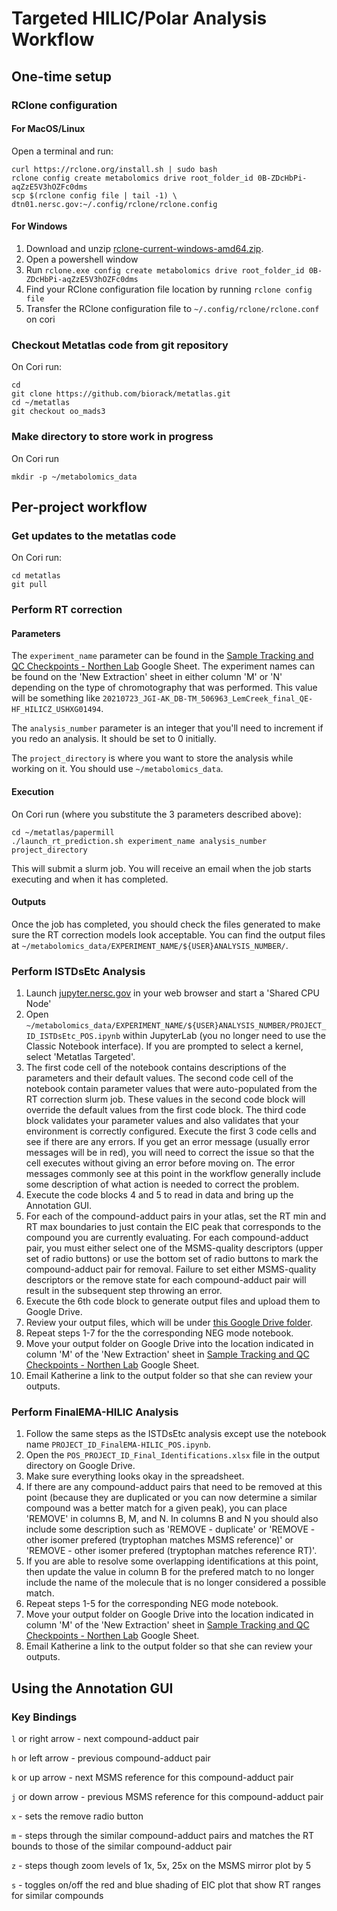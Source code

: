 # Targeted HILIC/Polar Analysis Workflow

## One-time setup

### RClone configuration

#### For MacOS/Linux
Open a terminal and run:
```
curl https://rclone.org/install.sh | sudo bash
rclone config create metabolomics drive root_folder_id 0B-ZDcHbPi-aqZzE5V3hOZFc0dms
scp $(rclone config file | tail -1) \ dtn01.nersc.gov:~/.config/rclone/rclone.config
```

#### For Windows

1. Download and unzip [rclone-current-windows-amd64.zip](https://downloads.rclone.org/rclone-current-windows-amd64.zip).
2. Open a powershell window
3. Run `rclone.exe config create metabolomics drive root_folder_id 0B-ZDcHbPi-aqZzE5V3hOZFc0dms`
4. Find your RClone configuration file location by running `rclone config file`
5. Transfer the RClone configuration file to `~/.config/rclone/rclone.conf` on cori

### Checkout Metatlas code from git repository

On Cori run:
```
cd
git clone https://github.com/biorack/metatlas.git
cd ~/metatlas
git checkout oo_mads3
```

### Make directory to store work in progress

On Cori run
```
mkdir -p ~/metabolomics_data
```

## Per-project workflow

### Get updates to the metatlas code

On Cori run:
```
cd metatlas
git pull
```

### Perform RT correction

#### Parameters
The `experiment_name` parameter can be found in the [Sample Tracking and QC Checkpoints - Northen Lab](https://docs.google.com/spreadsheets/d/126t1OeXQnCCgP6e-6Pac_Ku_A1R7MQLm_tl_Dkqsv_w/edit#gid=1548851545) Google Sheet. The experiment names can be found on the 'New Extraction' sheet in either column 'M' or 'N' depending on the type of chromotography that was performed. This value will be something like `20210723_JGI-AK_DB-TM_506963_LemCreek_final_QE-HF_HILICZ_USHXG01494`.

The `analysis_number` parameter is an integer that you'll need to increment if you redo an analysis. It should be set to 0 initially.

The `project_directory` is where you want to store the analysis while working on it. You should use `~/metabolomics_data`.

#### Execution

On Cori run (where you substitute the 3 parameters described above):
```
cd ~/metatlas/papermill
./launch_rt_prediction.sh experiment_name analysis_number project_directory
```

This will submit a slurm job. You will receive an email when the job starts executing and when it has completed.

#### Outputs

Once the job has completed, you should check the files generated to make sure the RT correction models look acceptable. You can find the output files at `~/metabolomics_data/EXPERIMENT_NAME/${USER}ANALYSIS_NUMBER/`.


### Perform ISTDsEtc Analysis

1. Launch [jupyter.nersc.gov](https://jupyter.nersc.gov/) in your web browser and start a 'Shared CPU Node'
2. Open `~/metabolomics_data/EXPERIMENT_NAME/${USER}ANALYSIS_NUMBER/PROJECT_ID_ISTDsEtc_POS.ipynb` within JupyterLab (you no longer need to use the Classic Notebook interface). If you are prompted to select a kernel, select 'Metatlas Targeted'.
3. The first code cell of the notebook contains descriptions of the parameters and their default values. The second code cell of the notebook contain parameter values that were auto-populated from the RT correction slurm job. These values in the second code block will override the default values from the first code block. The third code block validates your parameter values and also validates that your environment is correctly configured. Execute the first 3 code cells and see if there are any errors. If you get an error message (usually error messages will be in red), you will need to correct the issue so that the cell executes without giving an error before moving on. The error messages commonly see at this point in the workflow generally include some description of what action is needed to correct the problem.
4. Execute the code blocks 4 and 5 to read in data and bring up the Annotation GUI.
5. For each of the compound-adduct pairs in your atlas, set the RT min and RT max boundaries to just contain the EIC peak that corresponds to the compound you are currently evaluating. For each compound-adduct pair, you must either select one of the MSMS-quality descriptors (upper set of radio buttons) or use the bottom set of radio buttons to mark the compound-adduct pair for removal. Failure to set either MSMS-quality descriptors or the remove state for each compound-adduct pair will result in the subsequent step throwing an error.
6. Execute the 6th code block to generate output files and upload them to Google Drive.
7. Review your output files, which will be under [this Google Drive folder](https://drive.google.com/drive/folders/19Ofs5AHB3O8-NYApJUwj4YvH8TbKCGJW?usp=sharing).
8. Repeat steps 1-7 for the the corresponding NEG mode notebook.
9. Move your output folder on Google Drive into the location indicated in column 'M' of the 'New Extraction' sheet in [Sample Tracking and QC Checkpoints - Northen Lab](https://docs.google.com/spreadsheets/d/126t1OeXQnCCgP6e-6Pac_Ku_A1R7MQLm_tl_Dkqsv_w/edit#gid=1548851545) Google Sheet.
10. Email Katherine a link to the output folder so that she can review your outputs.


### Perform FinalEMA-HILIC Analysis

1. Follow the same steps as the ISTDsEtc analysis except use the notebook name `PROJECT_ID_FinalEMA-HILIC_POS.ipynb`.
2. Open the `POS_PROJECT_ID_Final_Identifications.xlsx` file in the output directory on Google Drive.
3. Make sure everything looks okay in the spreadsheet.
4. If there are any compound-adduct pairs that need to be removed at this point (because they are duplicated or you can now determine a similar compound was a better match for a given peak), you can place 'REMOVE' in columns B, M, and N. In columns B and N you should also include some description such as 'REMOVE - duplicate' or 'REMOVE - other isomer prefered (tryptophan matches MSMS reference)' or 'REMOVE - other isomer prefered (tryptophan matches reference RT)'.
5. If you are able to resolve some overlapping identifications at this point, then update the value in column B for the prefered match to no longer include the name of the molecule that is no longer considered a possible match.
6. Repeat steps 1-5 for the corresponding NEG mode notebook.
7. Move your output folder on Google Drive into the location indicated in column 'M' of the 'New Extraction' sheet in [Sample Tracking and QC Checkpoints - Northen Lab](https://docs.google.com/spreadsheets/d/126t1OeXQnCCgP6e-6Pac_Ku_A1R7MQLm_tl_Dkqsv_w/edit#gid=1548851545) Google Sheet.
8. Email Katherine a link to the output folder so that she can review your outputs.

## Using the Annotation GUI

### Key Bindings

`l` or right arrow - next compound-adduct pair

`h` or left arrow - previous compound-adduct pair

`k` or up arrow - next MSMS reference for this compound-adduct pair

`j` or down arrow - previous MSMS reference for this compound-adduct pair

`x` - sets the remove radio button

`m` - steps through the similar compound-adduct pairs and matches the RT bounds to those of the similar compound-adduct pair

`z` - steps though zoom levels of 1x, 5x, 25x on the MSMS mirror plot by 5

`s` - toggles on/off the red and blue shading of EIC plot that show RT ranges for similar compounds

